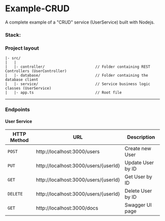 # Example-CRUD

A complete example of a "CRUD" service (UserService) built with Nodejs.

### Stack:


### Project layout

```
|- src/
|   |
|   |- controller/                       // Folder containing REST Controllers (UserController)
|   |- database/                         // Folder containing the database client
|   |- service/                          // Service business logic classes (UserService)
|   |- app.ts                            // Root file
```

---

### Endpoints 
#### User Service

|HTTP Method|URL|Description|
|---|---|---|
|`POST`|http://localhost:3000/users | Create new User |
|`PUT`|http://localhost:3000/users/{userId} | Update User by ID |
|`GET`|http://localhost:3000/users/{userId} | Get User by ID |
|`DELETE`|http://localhost:3000/users/{userId} | Delete User by ID |
|`GET`|http://localhost:3000/docs | Swagger UI page |
